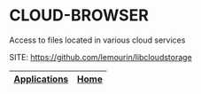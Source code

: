 # CLOUD-BROWSER
 
 Access to files located in various cloud services
 
 SITE: https://github.com/lemourin/libcloudstorage

 | [Applications](https://portable-linux-apps.github.io/apps.html) | [Home](https://portable-linux-apps.github.io)
 | --- | --- |
